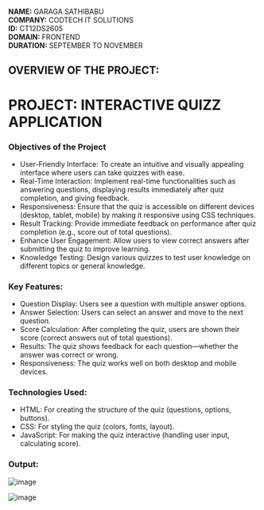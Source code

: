 **NAME:**  GARAGA SATHIBABU  
**COMPANY:** CODTECH IT SOLUTIONS   
**ID:**  CT12DS2605  
**DOMAIN:** FRONTEND   
**DURATION:** SEPTEMBER TO NOVEMBER   

## OVERVIEW OF THE PROJECT:
# PROJECT: INTERACTIVE QUIZZ APPLICATION

### Objectives of the Project
* User-Friendly Interface: To create an intuitive and visually appealing interface where users can take quizzes with ease.
* Real-Time Interaction: Implement real-time functionalities such as answering questions, displaying results immediately after quiz completion, and giving feedback.
* Responsiveness: Ensure that the quiz is accessible on different devices (desktop, tablet, mobile) by making it responsive using CSS techniques.
* Result Tracking: Provide immediate feedback on performance after quiz completion (e.g., score out of total questions).
* Enhance User Engagement: Allow users to view correct answers after submitting the quiz to improve learning.
* Knowledge Testing: Design various quizzes to test user knowledge on different topics or general knowledge.

### Key Features:
* Question Display: Users see a question with multiple answer options.
* Answer Selection: Users can select an answer and move to the next question.
* Score Calculation: After completing the quiz, users are shown their score (correct answers out of total questions).
* Results: The quiz shows feedback for each question—whether the answer was correct or wrong.
* Responsiveness: The quiz works well on both desktop and mobile devices.

### Technologies Used:
* HTML: For creating the structure of the quiz (questions, options, buttons).
* CSS: For styling the quiz (colors, fonts, layout).
* JavaScript: For making the quiz interactive (handling user input, calculating score).


### Output:
![image](https://github.com/user-attachments/assets/28e43a82-2031-4e5b-98f9-e63542224e32)

![image](https://github.com/user-attachments/assets/0c5abcf5-0978-4d58-9fc7-b768ac53fb71)
